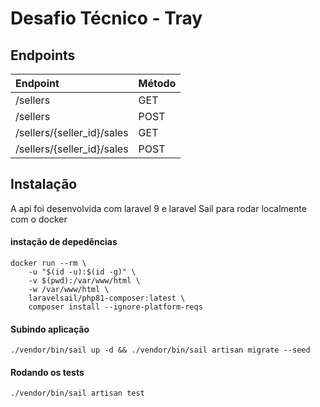 # Desafio Técnico - Tray

## Endpoints

Endpoint | Método | 
:--------- | :--------- 
/sellers | GET 
/sellers | POST 
/sellers/{seller_id}/sales | GET 
/sellers/{seller_id}/sales | POST 


## Instalação

A api foi desenvolvida com laravel 9 e laravel Sail para rodar localmente com o docker

#### instação de depedências 
```
docker run --rm \
    -u "$(id -u):$(id -g)" \
    -v $(pwd):/var/www/html \
    -w /var/www/html \
    laravelsail/php81-composer:latest \
    composer install --ignore-platform-reqs
```
#### Subindo aplicação 
```
./vendor/bin/sail up -d && ./vendor/bin/sail artisan migrate --seed
```

#### Rodando os tests
```
./vendor/bin/sail artisan test
```
